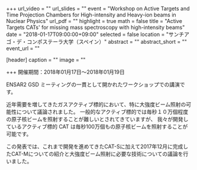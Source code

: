 +++
url_video = ""
url_slides = ""
event = "Workshop on Active Targets and Time Projection Chambers for High-intensity and Heavy-ion beams in Nuclear Physics"
url_pdf = ""
highlight = true
math = false
title = "Active Targets CATs' for missing mass spectroscopy with high-intensity beams"
date = "2018-01-17T09:00:00+09:00"
selected = false
location = "サンチアゴ・デ・コンポステーラ大学（スペイン）"
abstract = ""
abstract_short = ""
event_url = ""

[header]
  caption = ""
  image = ""

+++
開催期間：2018年01月17日〜2018年01月19日

ENSAR2 GSD ミーティングの一貫として開かれたワークショップでの講演です。

近年需要を増してきたガスアクティブ標的において、特に大強度ビーム照射の可能性について議論されました。
一般的なアクティブ標的では毎秒１０万個程度の原子核ビームを照射することが難しいとされてきていますが、
我々が開発しているアクティブ標的 CAT は毎秒100万個もの原子核ビームを照射することが可能です。

この発表では、これまで開発を進めてきたCAT-Sに加えて2017年12月に完成したCAT-Mについての紹介と大強度ビーム照射に必要な技術についての議論を行いました。
